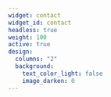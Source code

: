 ```yaml
---
widget: contact
widget_id: contact
headless: true
weight: 100
active: true
design:
  columns: "2"
  background:
    text_color_light: false
    image_darken: 0
---
```

